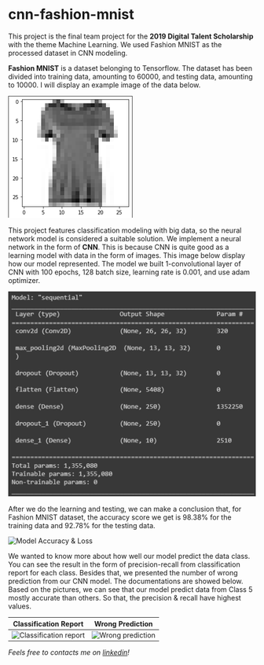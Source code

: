 # cnn-fashion-mnist

This project is the final team project for the **2019 Digital Talent Scholarship** with the theme Machine Learning. We used Fashion MNIST as the processed dataset in CNN modeling.

**Fashion MNIST** is a dataset belonging to Tensorflow. The dataset has been divided into training data, amounting to 60000, and testing data, amounting to 10000. I will display an example image of the data below. 

![Fashion MNIST example](documentation/data_example.png)

This project features classification modeling with big data, so the neural network model is considered a suitable solution. We implement a neural network in the form of **CNN**. This is because CNN is quite good as a learning model with data in the form of images. This image below display how our model represented. The model we built 1-convolutional layer of CNN with 100 epochs, 128 batch size, learning rate is 0.001, and use adam optimizer.

![CNN model](documentation/cnn_model.png)

After we do the learning and testing, we can make a conclusion that, for Fashion MNIST dataset, the accuracy score we get is 98.38% for the training data and 92.78% for the testing data.

![Model Accuracy & Loss](documentation/model_acc_loss) 

We wanted to know more about how well our model predict the data class. You can see the result in the form of precision-recall from classification report for each class. Besides that, we presented the number of wrong prediction from our CNN model. The documentations are showed below. Based on the pictures, we can see that our model predict data from Class 5 mostly accurate than others. So that, the precision & recall have highest values.

Classification Report | Wrong Prediction
----------------------| ----------------
![Classification report](documentation/precision_recall_per_class) | ![Wrong prediction](documentation/wrong_output_total_per_class)



_Feels free to contacts me on [linkedin](https://www.linkedin.com/in/sensa-gudya-sauma-syahra/)!_
